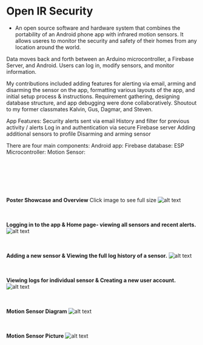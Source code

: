 # Open IR Security

* An open source software and hardware system that combines the portability of an Android phone app with infrared motion sensors. It allows useres to monitor the security and safety of their homes from any location around the world.

Data moves back and forth between an Arduino microcontroller, a Firebase Server, and Android. Users can log in, modify sensors, and monitor information. 

My contributions included adding features for alerting via email, arming and disarming the sensor on the app, formatting various layouts of the app, and initial setup process & instructions. Requirement gathering, designing database structure, and app debugging were done collaboratively.
Shoutout to my former classmates Kalvin, Gus, Dagmar, and Steven.


App Features:
  Security alerts sent via email
  History and filter for previous activity / alerts
  Log in and authentication via secure Firebase server
  Adding additional sensors to profile
  Disarming and arming sensor 

There are four main components: 
  Android app: 
  Firebase database:
  ESP Microcontroller:
  Motion Sensor:
  
  
<br/>



  <br/> <br/> <br/>

**Poster Showcase and Overview** Click image to see full size
![alt text](https://raw.githubusercontent.com/prestondcarroll/projects/master/Open_IR_Security_Android_App/photos/CSCI%20412%20-%20Mobile%20Device%20Poster.jpg)
  <br/> <br/> <br/>

**Logging in to the app & Home page- viewing all sensors and recent alerts.**
![alt text](https://raw.githubusercontent.com/prestondcarroll/projects/master/Open_IR_Security_Android_App/photos/screen_shots_1.png)
  <br/> <br/> <br/>

**Adding a new sensor & Viewing the full log history of a sensor.**
![alt text](https://raw.githubusercontent.com/prestondcarroll/projects/master/Open_IR_Security_Android_App/photos/screenshots_2.png)
  <br/> <br/> <br/>

**Viewing logs for individual sensor & Creating a new user account.**
![alt text](https://raw.githubusercontent.com/prestondcarroll/projects/master/Open_IR_Security_Android_App/photos/screenshots_3.png)
  <br/> <br/> <br/>

**Motion Sensor Diagram**
![alt text](https://raw.githubusercontent.com/prestondcarroll/projects/master/Open_IR_Security_Android_App/photos/motion_sensor.png)
  <br/> <br/> <br/>

**Motion Sensor Picture**
![alt text](https://raw.githubusercontent.com/prestondcarroll/projects/master/Open_IR_Security_Android_App/photos/motion_sensor_pic.jpg)
  <br/> <br/> <br/>
